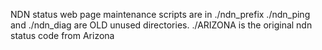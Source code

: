 NDN status web page maintenance scripts are in ./ndn_prefix
./ndn_ping and ./ndn_diag are OLD unused directories.
./ARIZONA is the original ndn status code from Arizona
